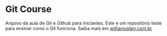 # Git Course

Arquivo da aula de Git e Github para iniciantes.
Este é um repositório teste para ensinar como o Git funciona.
Saiba mais em [willianjusten.com.br](http://willianjusten.com.br)
